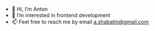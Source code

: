 - 👋 Hi, I’m Anton
- 👀 I’m interested in frontend development
- 📫 Feel free to reach me by email [a.shabatin@gmail.com](mailto:a.shabatin@gmail.com)

<!---
ashabatin/ashabatin is a ✨ special ✨ repository because its `README.md` (this file) appears on your GitHub profile.
You can click the Preview link to take a look at your changes.
--->

